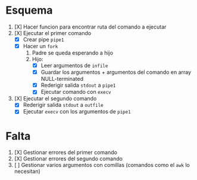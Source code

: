 # Esquema
1. [X] Hacer funcion para encontrar ruta del comando a ejecutar
2. [X] Ejecutar el primer comando
	- [X] Crear pipe `pipe1`
	- [X] Hacer un `fork`
		1. Padre se queda esperando a hijo
		2. Hijo:
			- [X] Leer argumentos de `infile`
			- [X] Guardar los argumentos + argumentos del comando en array NULL-terminated
			- [X] Rederigir salida `stdout` a `pipe1` 
			- [X] Ejecutar comando con `execv`

3. [X] Ejecutar el segundo comando
	- [X] Rederigir salida `stdout` a `outfile`
	- [X] Ejecutar `execv` con los argumentos de `pipe1`

# Falta
1. [X] Gestionar errores del primer comando
2. [X] Gestionar errores del segundo comando
3. [ ] Gestionar varios argumentos con comillas (comandos como el `awk` lo necesitan)